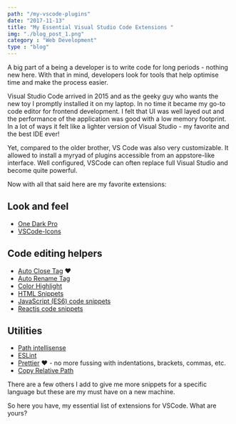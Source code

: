 ```yaml
---
path: "/my-vscode-plugins"
date: "2017-11-13"
title: "My Essential Visual Studio Code Extensions "
img: "./blog_post_1.png"
category : "Web Development"
type : "blog"
---
```


A big part of a being a developer is to write code for long periods - nothing new here. With that in mind, developers look for tools that help optimise time and make the process easier.

Visual Studio Code arrived in 2015 and as the geeky guy who wants the new toy I promptly installed it on my laptop. In no time it became my go-to code editor for frontend development. I felt that UI was well layed out and the performance of the application was good with a low memory footprint. In a lot of ways it felt like a lighter version of Visual Studio - my favorite and the best IDE ever!

Yet, compared to the older brother, VS Code was also very customizable. It allowed to install a myryad of plugins accessible from an appstore-like interface. Well configured, VSCode can often replace full Visual Studio and become quite powerful.

Now with all that said here are my favorite extensions:


## Look and feel

- [One Dark Pro](https://marketplace.visualstudio.com/items?itemName=zhuangtongfa.Material-theme)
- [VSCode-Icons](https://marketplace.visualstudio.com/items?itemName=robertohuertasm.vscode-icons)


## Code editing helpers

- [Auto Close Tag](https://marketplace.visualstudio.com/items?itemName=formulahendry.auto-close-tag) :heart:
- [Auto Rename Tag](https://marketplace.visualstudio.com/items?itemName=formulahendry.auto-rename-tag)
- [Color Highlight](https://marketplace.visualstudio.com/items?itemName=naumovs.color-highlight)
- [HTML Snippets](https://marketplace.visualstudio.com/items?itemName=abusaidm.html-snippets)
- [JavaScript (ES6) code snippets](https://marketplace.visualstudio.com/items?itemName=xabikos.JavaScriptSnippets)
- [Reactjs code snippets](https://marketplace.visualstudio.com/items?itemName=xabikos.ReactSnippets)


## Utilities

- [Path intellisense](https://marketplace.visualstudio.com/items?itemName=christian-kohler.path-intellisense)
- [ESLint](https://marketplace.visualstudio.com/items?itemName=dbaeumer.vscode-eslint)
- [Prettier](https://marketplace.visualstudio.com/items?itemName=esbenp.prettier-vscode) :heart: - no more fussing with indentations, brackets, commas, etc.
- [Copy Relative Path](https://marketplace.visualstudio.com/items?itemName=alexdima.copy-relative-path)


There are a few others I add to give me more snippets for a specific language but these are my must have on a new machine.

So here you have, my essential list of extensions for VSCode. What are yours?
 
 